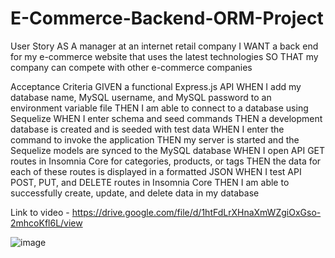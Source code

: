 # E-Commerce-Backend-ORM-Project
User Story 
AS A manager at an internet retail company
I WANT a back end for my e-commerce website that uses the latest technologies
SO THAT my company can compete with other e-commerce companies

Acceptance Criteria
GIVEN a functional Express.js API
WHEN I add my database name, MySQL username, and MySQL password to an environment variable file
THEN I am able to connect to a database using Sequelize
WHEN I enter schema and seed commands
THEN a development database is created and is seeded with test data
WHEN I enter the command to invoke the application
THEN my server is started and the Sequelize models are synced to the MySQL database
WHEN I open API GET routes in Insomnia Core for categories, products, or tags
THEN the data for each of these routes is displayed in a formatted JSON
WHEN I test API POST, PUT, and DELETE routes in Insomnia Core
THEN I am able to successfully create, update, and delete data in my database

Link to video - https://drive.google.com/file/d/1htFdLrXHnaXmWZgiOxGso-2mhcoKfl6L/view

![image](https://github.com/Cassieellaelaine/E-Commerce-Backend-ORM-Project/assets/129123349/bb9332d5-b0e0-4c35-81c0-ed8208ab2428)
